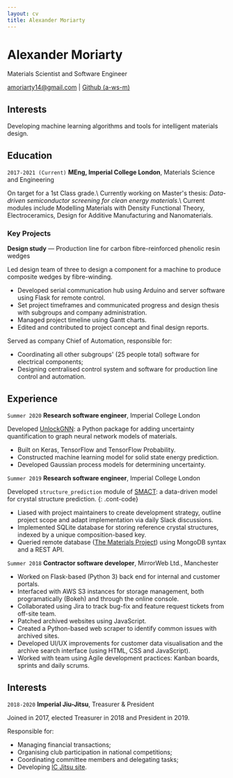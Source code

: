 ```yaml
---
layout: cv
title: Alexander Moriarty
---
```


# Alexander Moriarty

Materials Scientist and Software Engineer

<div id="webaddress">
<a href="mailto:amoriarty14@gmail.com">amoriarty14@gmail.com</a>
| <a href="https://github.com/a-ws-m">Github (a-ws-m)</a>
</div>

## Interests

Developing machine learning algorithms and tools for intelligent materials design.

## Education

`2017-2021 (Current)`
__MEng, Imperial College London__, Materials Science and Engineering

On target for a 1st Class grade.\\
Currently working on Master's thesis: _Data-driven semiconductor screening for clean energy materials_.\\
Current modules include Modelling Materials with Density Functional Theory, Electroceramics, Design for Additive Manufacturing and Nanomaterials.

### Key Projects

__Design study__ &mdash; Production line for carbon fibre-reinforced phenolic resin wedges

Led design team of three to design a component for a machine to produce composite wedges by fibre-winding.

- Developed serial communication hub using Arduino and server software using Flask for remote control.
- Set project timeframes and communicated progress and design thesis with subgroups and company administration.
- Managed project timeline using Gantt charts.
- Edited and contributed to project concept and final design reports.

Served as company Chief of Automation, responsible for:

- Coordinating all other subgroups' (25 people total) software for electrical components;
- Designing centralised control system and software for production line control and automation.

## Experience

`Summer 2020`
__Research software engineer__, Imperial College London

Developed [UnlockGNN](https://github.com/a-ws-m/unlockGNN): a Python package for adding uncertainty quantification to graph neural network models of materials.

- Built on Keras, TensorFlow and TensorFlow Probability.
- Constructed machine learning model for solid state energy prediction.
- Developed Gaussian process models for determining uncertainty.

`Summer 2019`
__Research software engineer__, Imperial College London

Developed `structure_prediction` module of [SMACT](https://github.com/WMD-group/SMACT): a data-driven model for crystal structure prediction.
{: .cont-code}

- Liased with project maintainers to create development strategy, outline project scope and adapt implementation via daily Slack discussions.
- Implemented SQLite database for storing reference crystal structures, indexed by a unique composition-based key.
- Queried remote database ([The Materials Project](https://materialsproject.org/)) using MongoDB syntax and a REST API.

`Summer 2018`
__Contractor software developer__, MirrorWeb Ltd., Manchester

- Worked on Flask-based (Python 3) back end for internal and customer portals.
- Interfaced with AWS S3 instances for storage management, both programatically (Bokeh) and through the online console.
- Collaborated using Jira to track bug-fix and feature request tickets from off-site team.
- Patched archived websites using JavaScript.
- Created a Python-based web scraper to identify common issues with archived sites.
- Developed UI/UX improvements for customer data visualisation and the archive search interface (using HTML, CSS and JavaScript).
- Worked with team using Agile development practices: Kanban boards, sprints and daily scrums.

## Interests

`2018-2020`
__Imperial Jiu-Jitsu__, Treasurer & President

Joined in 2017, elected Treasurer in 2018 and President in 2019.

Responsible for:

- Managing financial transactions;
- Organising club participation in national competitions;
- Coordinating committee members and delegating tasks;
- Developing [IC Jitsu site](https://union.ic.ac.uk/acc/jujitsu/).

<!-- ### Footer

Last updated: October 2020 -->
